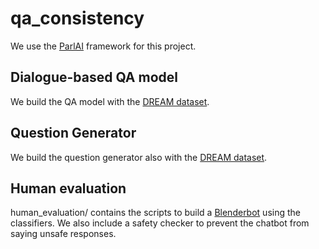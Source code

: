 # qa_consistency

We use the [ParlAI](https://parl.ai/) framework for this project. 

## Dialogue-based QA model
We build the QA model with the [DREAM dataset](https://github.com/nlpdata/dream).

## Question Generator
We build the question generator also with the [DREAM dataset](https://github.com/nlpdata/dream).

## Human evaluation
human_evaluation/ contains the scripts to build a [Blenderbot](https://parl.ai/projects/recipes/) using the classifiers. We also include a safety checker to prevent the chatbot from saying unsafe responses.
